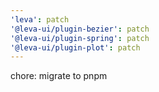 ```yaml
---
'leva': patch
'@leva-ui/plugin-bezier': patch
'@leva-ui/plugin-spring': patch
'@leva-ui/plugin-plot': patch
---
```


chore: migrate to pnpm
